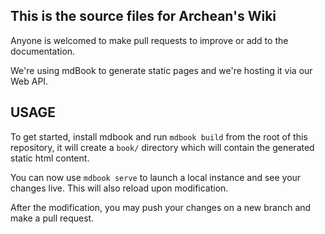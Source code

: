 ## This is the source files for Archean's Wiki

Anyone is welcomed to make pull requests to improve or add to the documentation.  

We're using mdBook to generate static pages and we're hosting it via our Web API.  

## USAGE

To get started, install mdbook and run `mdbook build` from the root of this repository, it will create a `book/` directory which will contain the generated static html content.  

You can now use `mdbook serve` to launch a local instance and see your changes live. This will also reload upon modification.  

After the modification, you may push your changes on a new branch and make a pull request.
